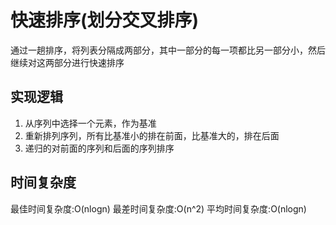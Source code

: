 # 快速排序(划分交叉排序)

通过一趟排序，将列表分隔成两部分，其中一部分的每一项都比另一部分小，然后继续对这两部分进行快速排序

## 实现逻辑

1. 从序列中选择一个元素，作为基准
2. 重新排列序列，所有比基准小的排在前面，比基准大的，排在后面
3. 递归的对前面的序列和后面的序列排序

## 时间复杂度

最佳时间复杂度:O(nlogn)
最差时间复杂度:O(n^2)
平均时间复杂度:O(nlogn)
